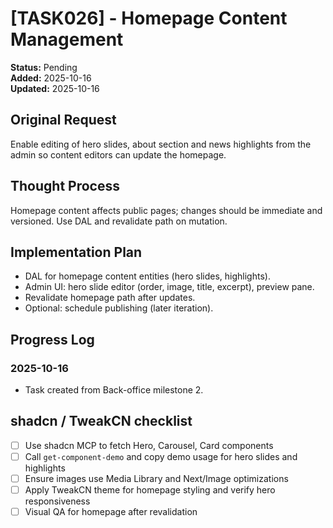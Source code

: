 # [TASK026] - Homepage Content Management

**Status:** Pending  
**Added:** 2025-10-16  
**Updated:** 2025-10-16

## Original Request

Enable editing of hero slides, about section and news highlights from the admin so content editors can update the homepage.

## Thought Process

Homepage content affects public pages; changes should be immediate and versioned. Use DAL and revalidate path on mutation.

## Implementation Plan

- DAL for homepage content entities (hero slides, highlights).
- Admin UI: hero slide editor (order, image, title, excerpt), preview pane.
- Revalidate homepage path after updates.
- Optional: schedule publishing (later iteration).

## Progress Log

### 2025-10-16

- Task created from Back-office milestone 2.

## shadcn / TweakCN checklist

- [ ] Use shadcn MCP to fetch Hero, Carousel, Card components
- [ ] Call `get-component-demo` and copy demo usage for hero slides and highlights
- [ ] Ensure images use Media Library and Next/Image optimizations
- [ ] Apply TweakCN theme for homepage styling and verify hero responsiveness
- [ ] Visual QA for homepage after revalidation

